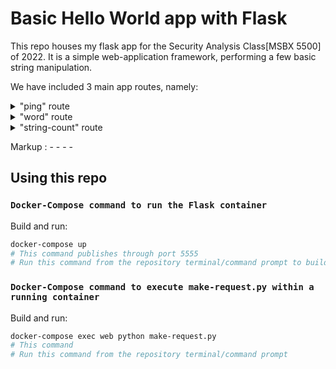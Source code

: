 # Basic Hello World app with Flask

This repo houses my flask app for the Security Analysis Class[MSBX 5500] of 2022. It is a simple web-application framework, performing a few basic string manipulation.

We have included 3 main app routes, namely:
        <details>
           <summary>"ping" route</summary>
           <p>This route returns "pong!" as the response in a JSON</p>
         </details>
         <details>
          <summary>"word" route</summary>
          <p>This route uses the python <i>requests</i> package to fetch a random word from https://random-word-api.herokuapp.com/word?number=1, which it then changes to upper case and then reverses the characters. The new word and the original word are combined into a JSON file and returned. </p>
        </details>
        <details>
         <summary>"string-count" route</summary>
         <p>The route returns the length of any given string. I used https://reqbin.com/ to enter a string.</p>
        </details>


Markup :  - - - -

## Using this repo
### `Docker-Compose command to run the Flask container`
Build and run:

```bash
docker-compose up
# This command publishes through port 5555
# Run this command from the repository terminal/command prompt to build your own container
```

### `Docker-Compose command to execute make-request.py within a running container`
Build and run:

```bash
docker-compose exec web python make-request.py
# This command
# Run this command from the repository terminal/command prompt
```
